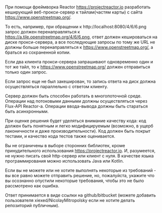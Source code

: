 При помощи фреймворка Reactor https://projectreactor.io разработать кеширующий веб-прокси-сервер к тайлам(частям карты) с сайта https://www.openstreetmap.org/.

То есть, например, при обращении к http://localhost:8080/4/6/6.png запрос должен перенаправляться к https://a.tile.openstreetmap.org/4/6/6.png, ответ должен кешироваться на диске прокси-сервера, а все последующие запросы по тому же URL не должны больше перенаправляться к https://www.openstreetmap.org/, а браться из сохраненной копии.

Если два клиента прокси-сервера запрашивают одновременно один и тот же тайл, то к https://www.openstreetmap.org/ должен отправиться только один запрос.

Если запрос еще не был закеширован, то запись ответа на диск должна осуществляться параллельно с ответом клиенту.

Сервер должен быть способен работать в многопоточной среде. Операции над потоковыми данными должны осуществляться через Flux-API Reactor-а. Операции ввода-вывода должны быть стараться быть асинхронными.

При оценке решения будет уделяться внимание качеству кода: код должен быть понятным и легко модифицируемым (возможно, в ущерб лаконичности и даже производительности). Код должен быть покрыт тестами, и качество кода тестов также оценивается.

Вы не ограничены в выборе сторонних библиотек, кроме принудительного использования https://projectreactor.io. И, разумеется, не нужно писать свой http-сервер или клиент с нуля. В качестве языка программирования можно использовать Java или Kotlin.

Если вы не можете или не хотите выполнять некоторые из требований - вы все равно можете отправить решение, но, пожалуйста, укажите что вы осознанно опустили некоторые требования, чтобы это не было рассмотрено как ошибка.

Ответ принимается в виде ссылки на github/bitbucket (можете добавить пользователя xiexed/NicolayMitropolsky если не хотите делать репозиторий публичным).